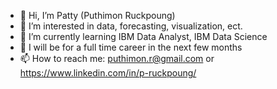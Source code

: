 - 👋 Hi, I’m Patty (Puthimon Ruckpoung)
- 👀 I’m interested in data, forecasting, visualization, ect.
- 🌱 I’m currently learning IBM Data Analyst, IBM Data Science
- 🏢 I will be for a full time career in the next few months
- 📫 How to reach me: puthimon.r@gmail.com or https://www.linkedin.com/in/p-ruckpoung/

<!---
pruckpoung/pruckpoung is a ✨ special ✨ repository because its `README.md` (this file) appears on your GitHub profile.
You can click the Preview link to take a look at your changes.
--->
